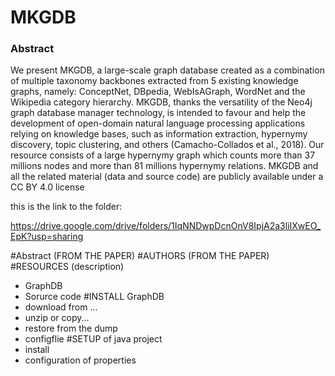 # MKGDB
### Abstract
We present MKGDB, a large-scale graph database created as a combination of multiple taxonomy backbones extracted from 5 existing knowledge graphs, namely:  ConceptNet, DBpedia, WebIsAGraph, WordNet and the Wikipedia category hierarchy.  MKGDB, thanks the versatility of the Neo4j graph database manager technology, is intended to favour and help the development of open-domain natural language processing applications relying on knowledge bases, such as information extraction, hypernymy discovery, topic clustering, and others (Camacho-Collados et al., 2018). Our resource consists of a large hypernymy graph which counts more than 37 millions nodes and more than 81 millions hypernymy relations. MKGDB and all the related material (data and source code) are publicly available under a CC BY 4.0 license 

this is the link to the folder:

https://drive.google.com/drive/folders/1IqNNDwpDcnOnV8IpjA2a3liIXwEO_EpK?usp=sharing

#Abstract (FROM THE PAPER)
#AUTHORS (FROM THE PAPER)
#RESOURCES (description)
  - GraphDB
  - Sorurce code
#INSTALL GraphDB
   - download from ...
   - unzip or copy... 
   - restore from the dump
   - configflie 
#SETUP of java project
  - install
  - configuration of properties 
  
  



